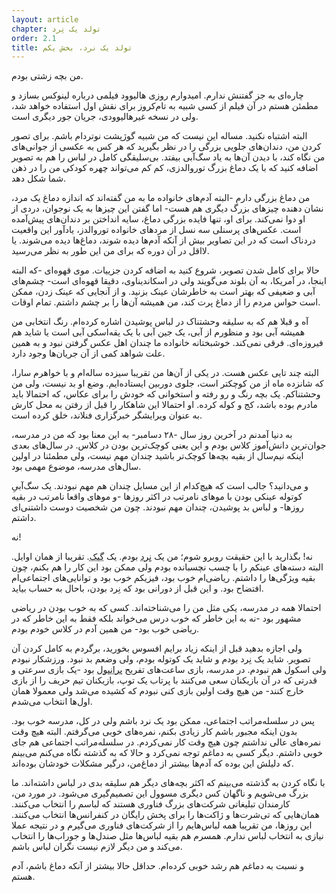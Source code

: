 ```yaml
---
layout: article
chapter: تولد یک نِرد
order: 2.1
title: تولد یک نرد، بخش یکم
---
```


من بچه زشتی بودم.

چاره‌ای به جز گفتنش ندارم. امیدوارم روزی هالیوود فیلمی درباره لینوکس بسازد و مطمئن هستم در آن فیلم از کسی شبیه به تام‌کروز برای نقش اول استفاده خواهد شد، ولی در نسخه غیرهالیوودی، جریان جور دیگری است.

البته اشتباه نکنید. مساله این نیست که من شبیه گوژپشت نوتردام باشم. برای تصور کردن من، دندان‌های جلویی بزرگی را در نظر بگیرید که هر کس به عکسی از جوانی‌های من نگاه کند، با دیدن آن‌ها به یاد سگ‌آبی بیفتد. بی‌سلیقگی کامل در لباس را هم به تصویر اضافه کنید که با یک دماغ بزرگ توروالدزی، کم کم می‌تواند چهره کودکی من را در ذهن شما شکل دهد. 

من دماغ بزرگی دارم -البته آدم‌های خانواده ما به من گفته‌اند که اندازه دماغ یک مرد، نشان دهنده چیزهای بزرگ دیگری هم هست- اما گفتن این چیزها به یک نوجوان، دردی از او دوا نمی‌کند. برای او، تنها فایده بزرگی دماغ، سایه انداختن بر دندان‌های پیش‌آمده است. عکس‌های پرسنلی سه نسل از مردهای خانواده توروالدز، یادآور این واقعیت دردناک است که در این تصاویر بیش از آنکه آدم‌ها دیده شوند، دماغ‌ها دیده می‌شوند. یا لااقل در آن دوره که برای من این طور به نظر می‌رسید. 

حالا برای کامل شدن‌ تصویر، شروع کنید به اضافه کردن جزییات. موی قهوه‌ای -که البته اینجا، در آمریکا، به آن بلوند می‌گویند ولی در اسکاندیناوی، دقیقا قهوه‌ای است- چشم‌های آبی و  ضعیفی که بهتر است به خاطرشان عینک بزنید. و از آنجایی که عینک زدن، ممکن است حواس مردم را از دماغ پرت کند، من همیشه آن‌ها را بر چشم داشتم. تمام اوقات. 

آه و قبلا هم که به سلیقه وحشتناک در لباس پوشیدن اشاره کرده‌ام. رنگ انتخابی من همیشه آبی بود و منظورم از آبی، یک جین آبی با یک یقه‌اسکی آبی است یا شاید هم فیروزه‌ای. فرقی نمی‌کند. خوشبختانه خانواده ما چندان اهل عکس گرفتن نبود و به همین علت شواهد کمی از آن جریان‌ها وجود دارد. 

البته چند تایی عکس هست. در یکی از آن‌ها من تقریبا سیزده ساله‌ام و با خواهرم سارا، که شانزده ماه از من کوچکتر است، جلوی دوربین ایستاده‌ایم. وضع او بد نیست، ولی من وحشتناکم. یک بچه رنگ و رو رفته و استخوانی که خودش را برای عکاس، که احتمالا باید مادرم بوده باشد، کج و کوله کرده. او احتمالا این شاهکار را قبل از رفتن به محل کارش به عنوان ویرایشگر خبرگزاری فنلاند، خلق کرده است. 

به دنیا آمدنم در آخرین روز سال -۲۸ دسامبر- به این معنا بود که من در مدرسه، جوان‌ترین دانش‌آموز کلاس بودم و این یعنی کوچک‌ترین بودن در کلاس. در سال‌های بعدی اینکه نیم‌سال از بقیه بچه‌ها کوچک‌تر باشید چندان مهم نیست، ولی مطمئنا در اولین سال‌های مدرسه، موضوع مهمی بود. 

و می‌دانید؟ جالب است که هیچ‌کدام از این مسایل چندان هم مهم نبودند. یک سگ‌آبیِ کوتوله عینکی بودن با موهای نامرتب در اکثر روزها -و موهای واقعا نامرتب در بقیه روزها- و لباس بد پوشیدن، چندان مهم نبودند. چون من شخصیت دوست داشتنی‌ای داشتم.

نه!

نه! بگذارید با این حقیقت روبرو شوم؛ من یک  <abbr title="Nerd">نِرد</abbr > بودم. یک <abbr title="Geek ">گیک</abbr >. تقریبا از همان اوایل. البته دسته‌های عینکم را با چسب نچسبانده بودم ولی ممکن بود این کار را هم بکنم، چون بقیه ویژگی‌ها را داشتم. ریاضی‌ام خوب بود، فیزیکم خوب بود و توانایی‌های اجتماعی‌ام افتضاح بود. و این قبل از دورانی بود که نِرد بودن، باحال به حساب بیاید. 

احتمالا همه در مدرسه، یکی مثل من را می‌شناخته‌اند. کسی که به خوب بودن در ریاضی مشهور بود -نه به این خاطر که خوب درس می‌خواند بلکه فقط به این خاطر که در ریاضی خوب بود- من همین آدم در کلاس خودم بودم. 

ولی اجازه بدهید قبل از اینکه زیاد برایم افسوس بخورید، برگردم به کامل کردن آن تصویر. شاید یک نِرد بودم و شاید یک کوتوله بودم، ولی وضعم بد نبود. ورزشکار نبودم ولی اسکول هم نبودم. در مدرسه، بازی ساعت‌های تفریح <abbr title="Brannboll">برانبول</abbr > بود -یک بازی سرعتی و قدرتی که در آن بازیکنان سعی می‌کنند با پرتاب یک توپ، بازیکنان تیم حریف را از بازی خارج کنند- من هیچ وقت اولین بازی کنی نبودم که کشیده می‌شد ولی معمولا همان اول‌ها انتخاب می‌شدم. 

پس در سلسله‌مراتب اجتماعی، ممکن بود یک نرد باشم ولی در کل، مدرسه خوب بود. بدون اینکه مجبور باشم کار زیادی بکنم، نمره‌های خوبی می‌گرفتم. البته هیچ وقت نمره‌های عالی نداشتم چون هیچ وقت کار نمی‌کردم. در سلسله‌مراتب اجتماعی هم جای خوبی داشتم. دیگر کسی به دماغم توجه نمی‌کرد و حالا که به گذشته نگاه می‌کنم می‌بینم که دلیلش این بوده که آدم‌ها بیشتر از دماغ‌من، درگیر مشکلات خودشان بوده‌اند. 

با نگاه کردن به گذشته می‌بینم که اکثر بچه‌های دیگر هم سلیقه بدی در لباس داشته‌اند. ما بزرگ می‌شویم و ناگهان کس دیگری مسوول این تصمیم‌گیری می‌شود. در مورد من، کارمندان تبلیغاتی شرکت‌های بزرگ فناوری هستند که لباسم را انتخاب می‌کنند. همان‌هایی که تی‌شرت‌ها و ژاکت‌ها را برای پخش رایگان در کنفرانس‌ها انتخاب می‌کنند. این روزها، من تقریبا همه لباس‌هایم را از شرکت‌های فناوری می‌گیرم و در نتیجه عملا نیازی به انتخاب لباس ندارم. همسرم هم بقیه لباس‌ها مثل صندل‌ها و جوراب‌ها را انتخاب می‌کند و من دیگر لازم نیست نگران لباس باشم. 

و نسبت به دماغم هم رشد خوبی کرده‌ام. حداقل حالا بیشتر از آنکه دماغ باشم، آدم هستم. 


